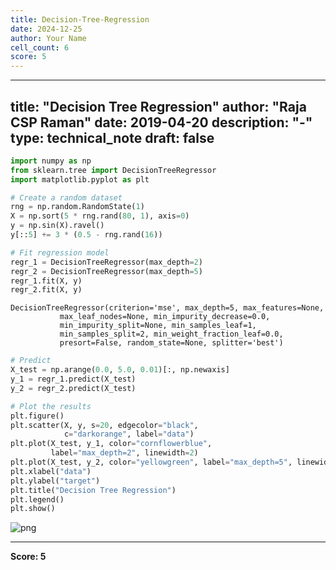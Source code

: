 ```yaml
---
title: Decision-Tree-Regression
date: 2024-12-25
author: Your Name
cell_count: 6
score: 5
---
```


---
title: "Decision Tree Regression"
author: "Raja CSP Raman"
date: 2019-04-20
description: "-"
type: technical_note
draft: false
---

```python
import numpy as np
from sklearn.tree import DecisionTreeRegressor
import matplotlib.pyplot as plt
```


```python
# Create a random dataset
rng = np.random.RandomState(1)
X = np.sort(5 * rng.rand(80, 1), axis=0)
y = np.sin(X).ravel()
y[::5] += 3 * (0.5 - rng.rand(16))
```


```python
# Fit regression model
regr_1 = DecisionTreeRegressor(max_depth=2)
regr_2 = DecisionTreeRegressor(max_depth=5)
regr_1.fit(X, y)
regr_2.fit(X, y)
```




    DecisionTreeRegressor(criterion='mse', max_depth=5, max_features=None,
               max_leaf_nodes=None, min_impurity_decrease=0.0,
               min_impurity_split=None, min_samples_leaf=1,
               min_samples_split=2, min_weight_fraction_leaf=0.0,
               presort=False, random_state=None, splitter='best')




```python
# Predict
X_test = np.arange(0.0, 5.0, 0.01)[:, np.newaxis]
y_1 = regr_1.predict(X_test)
y_2 = regr_2.predict(X_test)
```


```python
# Plot the results
plt.figure()
plt.scatter(X, y, s=20, edgecolor="black",
            c="darkorange", label="data")
plt.plot(X_test, y_1, color="cornflowerblue",
         label="max_depth=2", linewidth=2)
plt.plot(X_test, y_2, color="yellowgreen", label="max_depth=5", linewidth=2)
plt.xlabel("data")
plt.ylabel("target")
plt.title("Decision Tree Regression")
plt.legend()
plt.show()
```


    
![png](/mlnotes/images/decision-tree-regression_5_0.png)
    



---
**Score: 5**